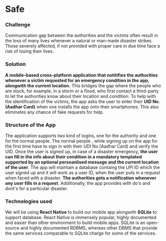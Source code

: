 # Safe

### Challenge

Communication gap between the authorities and the victims often result in the loss of many lives whenever a natural or man-made disaster strikes. Those severely affected, if not provided with proper care in due time face a risk of losing their lives.

### Solution

**A mobile-based cross-platform application that notitifies the authorities whenever a victim requested for an emergency condition in the app, alongwith the current location.** This bridges the gap where the people who are stuck, for example, in a storm or a flood, who first contact a third-party to let the authorities know about their location and condition. To help with the identification of the victims, the app asks the user to enter their **UID No.(Aadhar Card)** when one installs the app onto their smartphones. This also eliminates any chance of fake requests for help.

### Structure of the App

The application supports two kind of logins, one for the authority and one for the normal people. The normal people , while signing up on the app for the first time have to sign in with their UDI No.(Aadhar Card) and verify the UID. Once the user is signed up, in case of a disaster emergency, **the user can fill in the info about their condition in a mandatory templated supported by an optional persoanlised message and the current location of the user**. The app will maintain a database containg the UPI ID which the user signed up and it will work as a user ID, when the user puts in a request when faced with a disaster. **The authorities gets a notification whenever any user fills in a request**. Additionally, the app provides with do's and dont's for a particular disaster.

### Technologies used

We will be using **React Native** to build our mobile app alongwith **SQLite** to support database. React Native is immensely popular, highly documented and easier than other environment to build mobile apps. SQLite is an open-source and highly documented RDBMS, whereas other DBMS that provide the same services comparable to SQLite charge for some of the services.


